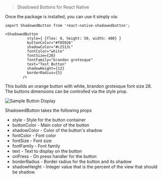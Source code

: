 > Shadowed Buttons for React Native

Once the package is installed, you can use it simply via:

```
import ShadowedButton from 'react-native-shadowedbutton';

<ShadowedButton
          style={ {flex: 0, height: 50, width: 400} }
          buttonColor="#f05926"
          shadowColor="#c2513c"
          fontColor="white"
          fontSize={28}
          fontFamily="brandon grotesque"
          text="Test Button"
          shadowHeight={12}
          borderRadius={5}
        />
```

This builds an orange button with white, brandon grotesque font size 28.  The buttons dimensions can be controlled via the style prop.

![Sample Button Display](http://i.imgur.com/5lmBMVa.png "Some sample buttons")

ShadowedButton takes the following props

* style - Style for the button container
* buttonColor - Main color of the button
* shadowColor - Color of the button's shadow
* fontColor - Font color
* fontSize - Font size
* fontFamily - Font family
* text - Text to display on the button
* onPress - On press handler for the button
* borderRadius - Border radius for the button and its shadow
* shadowHeight - Integer value that is the percent of the view that should be shadow.